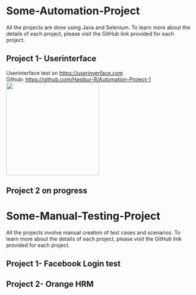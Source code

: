 # Some-Automation-Project
All the projects are done using Java and Selenium. To learn more about the details of each project, please visit the GitHub link provided for each project.
## Project 1- Userinterface
Userinterface test on https://userinyerface.com <br>
Github: https://github.com/Hasibur-R/Automation-Project-1<br>
<img src="https://cdn.discordapp.com/attachments/1170655156229128232/1170655517694246922/HomePage.png?ex=6559d4e9&is=65475fe9&hm=fbcb11543eef4b219c060b1eae708ea33d53fe3f48714c95564cc8559589a5a5&" height="250">


## Project 2 on progress

# Some-Manual-Testing-Project
All the projects involve manual creation of test cases and scenarios. To learn more about the details of each project, please visit the GitHub link provided for each project.
## Project 1- Facebook Login test
## Project 2- Orange HRM
